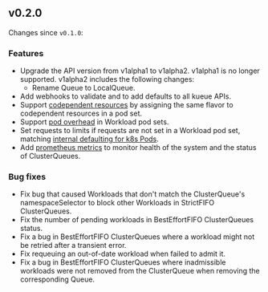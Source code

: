 ## v0.2.0

Changes since `v0.1.0`:

### Features

- Upgrade the API version from v1alpha1 to v1alpha2. v1alpha1 is no longer supported.
  v1alpha2 includes the following changes:
  - Rename Queue to LocalQueue.
- Add webhooks to validate and to add defaults to all kueue APIs.
- Support [codependent resources](/docs/concepts/cluster_queue.md#codepedent-resources)
  by assigning the same flavor to codependent resources in a pod set.
- Support [pod overhead](https://kubernetes.io/docs/concepts/scheduling-eviction/pod-overhead/)
  in Workload pod sets.
- Set requests to limits if requests are not set in a Workload pod set,
  matching [internal defaulting for k8s Pods](https://kubernetes.io/docs/reference/kubernetes-api/workload-resources/pod-v1/#resources).
- Add [prometheus metrics](/docs/reference/metrics.md) to monitor health of
  the system and the status of ClusterQueues.

### Bug fixes

- Fix bug that caused Workloads that don't match the ClusterQueue's
  namespaceSelector to block other Workloads in StrictFIFO ClusterQueues.
- Fix the number of pending workloads in BestEffortFIFO ClusterQueues status.
- Fix a bug in BestEffortFIFO ClusterQueues where a workload might not be
  retried after a transient error.
- Fix requeuing an out-of-date workload when failed to admit it.
- Fix a bug in BestEffortFIFO ClusterQueues where inadmissible workloads
  were not removed from the ClusterQueue when removing the corresponding Queue.
